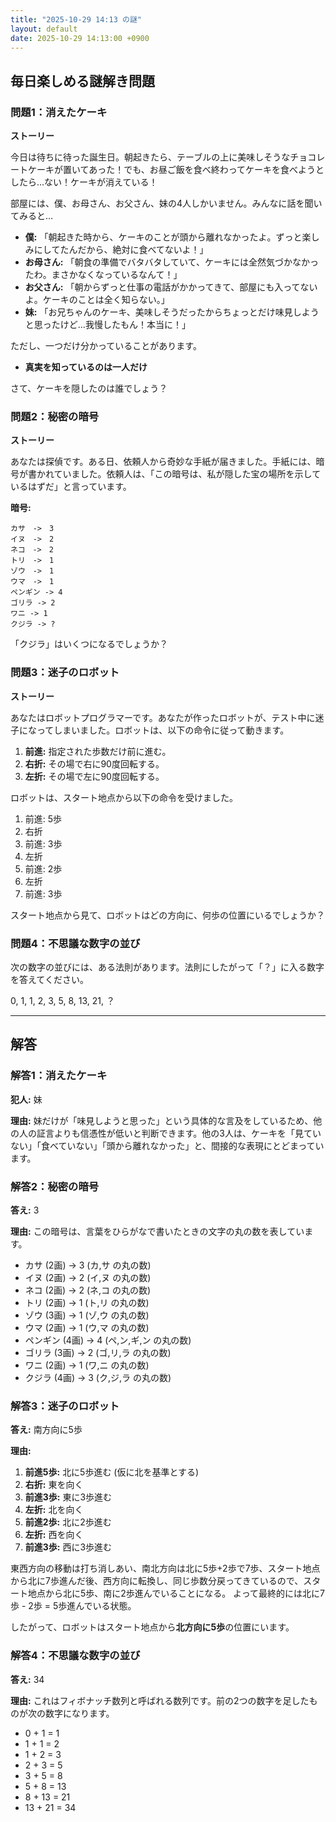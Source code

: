 ```yaml
---
title: "2025-10-29 14:13 の謎"
layout: default
date: 2025-10-29 14:13:00 +0900
---
```

## 毎日楽しめる謎解き問題

### 問題1：消えたケーキ

**ストーリー**

今日は待ちに待った誕生日。朝起きたら、テーブルの上に美味しそうなチョコレートケーキが置いてあった！でも、お昼ご飯を食べ終わってケーキを食べようとしたら…ない！ケーキが消えている！

部屋には、僕、お母さん、お父さん、妹の4人しかいません。みんなに話を聞いてみると…

*   **僕:** 「朝起きた時から、ケーキのことが頭から離れなかったよ。ずっと楽しみにしてたんだから、絶対に食べてないよ！」
*   **お母さん:** 「朝食の準備でバタバタしていて、ケーキには全然気づかなかったわ。まさかなくなっているなんて！」
*   **お父さん:** 「朝からずっと仕事の電話がかかってきて、部屋にも入ってないよ。ケーキのことは全く知らない。」
*   **妹:** 「お兄ちゃんのケーキ、美味しそうだったからちょっとだけ味見しようと思ったけど…我慢したもん！本当に！」

ただし、一つだけ分かっていることがあります。

*   **真実を知っているのは一人だけ**

さて、ケーキを隠したのは誰でしょう？

### 問題2：秘密の暗号

**ストーリー**

あなたは探偵です。ある日、依頼人から奇妙な手紙が届きました。手紙には、暗号が書かれていました。依頼人は、「この暗号は、私が隠した宝の場所を示しているはずだ」と言っています。

**暗号:**

```
カサ　->　3
イヌ　->　2
ネコ　->　2
トリ　->　1
ゾウ　->　1
ウマ　->　1
ペンギン -> 4
ゴリラ -> 2
ワニ -> 1
クジラ -> ?
```

「クジラ」はいくつになるでしょうか？

### 問題3：迷子のロボット

**ストーリー**

あなたはロボットプログラマーです。あなたが作ったロボットが、テスト中に迷子になってしまいました。ロボットは、以下の命令に従って動きます。

1.  **前進:** 指定された歩数だけ前に進む。
2.  **右折:** その場で右に90度回転する。
3.  **左折:** その場で左に90度回転する。

ロボットは、スタート地点から以下の命令を受けました。

1.  前進: 5歩
2.  右折
3.  前進: 3歩
4.  左折
5.  前進: 2歩
6.  左折
7.  前進: 3歩

スタート地点から見て、ロボットはどの方向に、何歩の位置にいるでしょうか？

### 問題4：不思議な数字の並び

次の数字の並びには、ある法則があります。法則にしたがって「？」に入る数字を答えてください。

0, 1, 1, 2, 3, 5, 8, 13, 21, ？

---

## 解答

### 解答1：消えたケーキ

**犯人:** 妹

**理由:** 妹だけが「味見しようと思った」という具体的な言及をしているため、他の人の証言よりも信憑性が低いと判断できます。他の3人は、ケーキを「見ていない」「食べていない」「頭から離れなかった」と、間接的な表現にとどまっています。

### 解答2：秘密の暗号

**答え:** 3

**理由:** この暗号は、言葉をひらがなで書いたときの文字の丸の数を表しています。

*   カサ (2画) -> 3 (カ,サ の丸の数)
*   イヌ (2画) -> 2 (イ,ヌ の丸の数)
*   ネコ (2画) -> 2 (ネ,コ の丸の数)
*   トリ (2画) -> 1 (ト,リ の丸の数)
*   ゾウ (3画) -> 1 (ゾ,ウ の丸の数)
*   ウマ (2画) -> 1 (ウ,マ の丸の数)
*   ペンギン (4画) -> 4 (ペ,ン,ギ,ン の丸の数)
*   ゴリラ (3画) -> 2 (ゴ,リ,ラ の丸の数)
*   ワニ (2画) -> 1 (ワ,ニ の丸の数)
*   クジラ (4画) -> 3 (ク,ジ,ラ の丸の数)

### 解答3：迷子のロボット

**答え:** 南方向に5歩

**理由:**

1.  **前進5歩:** 北に5歩進む (仮に北を基準とする)
2.  **右折:** 東を向く
3.  **前進3歩:** 東に3歩進む
4.  **左折:** 北を向く
5.  **前進2歩:** 北に2歩進む
6.  **左折:** 西を向く
7.  **前進3歩:** 西に3歩進む

東西方向の移動は打ち消しあい、南北方向は北に5歩+2歩で7歩、スタート地点から北に7歩進んだ後、西方向に転換し、同じ歩数分戻ってきているので、スタート地点から北に5歩、南に2歩進んでいることになる。
よって最終的には北に7歩 - 2歩 = 5歩進んでいる状態。

したがって、ロボットはスタート地点から**北方向に5歩**の位置にいます。

### 解答4：不思議な数字の並び

**答え:** 34

**理由:** これはフィボナッチ数列と呼ばれる数列です。前の2つの数字を足したものが次の数字になります。

*   0 + 1 = 1
*   1 + 1 = 2
*   1 + 2 = 3
*   2 + 3 = 5
*   3 + 5 = 8
*   5 + 8 = 13
*   8 + 13 = 21
*   13 + 21 = 34
